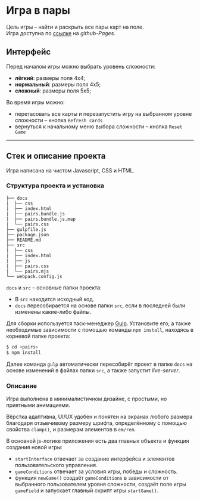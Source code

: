 # Игра в пары

Цель игры &ndash; найти и раскрыть все пары карт на поле.\
Игра доступна по [ссылке](https://darthevgenius.github.io/pairs_memory_game/) на *github-Pages*.

## Интерфейс

Перед началом игры можно выбрать уровень сложности:

- **лёгкий**: размеры поля 4х4;
- **нормальный**: размеры поля 4х5;
- **сложный**: размеры поля 5х5;

Во время игры можно:

- перетасовать все карты и перезапустить игру на выбранном уровне сложности &ndash; кнопка `Refresh cards`
- вернуться к начальному меню выбора сложности &ndash; кнопка `Reset Game`

---

## Стек и описание проекта

Игра написана на чистом Javascript, CSS и HTML.

### Структура проекта и установка

```
├── docs
|  ├── css
|  ├── index.html
|  ├── pairs.bundle.js
|  ├── pairs.bundle.js.map
|  └── pairs.css
├── gulpfile.js
├── package.json
├── README.md
├── src
|  ├── css
|  ├── index.html
|  ├── js
|  ├── pairs.css
|  └── pairs.mjs
└── webpack.config.js
```
`docs` и `src` &ndash; основные папки проекта:
- В `src` находится исходный код.
- `docs` пересобирается на основе папки `src`, если в последней были изменены какие-либо файлы.

Для сборки используется таск-менеджер [Gulp](https://gulpjs.com/). Установите его, а также необходимые зависимости с помощью команды `npm install`, находясь в корневой папке проекта:

```sh
$ cd <pairs>
$ npm install
```

Далее команда `gulp` автоматически пересобирёт проект в папке `docs` на основе изменений в файлах папки `src`, а также запустит *live-server*.

### Описание

Игра выполнена в минималистичном дизайне, с простыми, но приятными анимациями.

Вёрстка адаптивна, UI/UX удобен и понятен на экранах любого размера благодаря отзывчивому размеру шрифта, определённому с помощью свойства `clamp()`, и размерам элементов в `em/rem`.

В основной js-логике приложения есть два главных объекта и функция создания новой игры:
- `startInterface` отвечает за создание интерфейса и элементов пользовательского управления.
- `gameConditions` отвечает за условия игры, победы и сложность.
- функция `newGame()` создаёт `gameConditions` в зависимости от выбранного пользователем уровня сложности, создаёт поле игры `gameField` и запускает главный скрипт игры `startGame()`.
